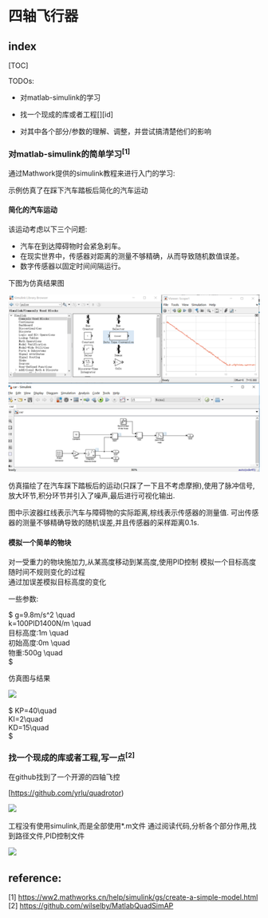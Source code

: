 # 四轴飞行器

## index

[TOC]


TODOs:

- 对matlab-simulink的学习  

- 找一个现成的库或者工程[][id]

- 对其中各个部分/参数的理解、调整，并尝试搞清楚他们的影响


### 对matlab-simulink的简单学习<sup>[1]</sup>

通过Mathwork提供的simulink教程来进行入门的学习:

示例仿真了在踩下汽车踏板后简化的汽车运动

#### 简化的汽车运动

该运动考虑以下三个问题:

- 汽车在到达障碍物时会紧急刹车。
- 在现实世界中，传感器对距离的测量不够精确，从而导致随机数值误差。
- 数字传感器以固定时间间隔运行。

下图为仿真结果图

![](./simu.png)

仿真描绘了在汽车踩下踏板后的运动(只踩了一下且不考虑摩擦),使用了脉冲信号,放大环节,积分环节并引入了噪声,最后进行可视化输出.

图中示波器红线表示汽车与障碍物的实际距离,棕线表示传感器的测量值.
可出传感器的测量不够精确导致的随机误差,并且传感器的采样距离0.1s.

#### 模拟一个简单的物块

对一受重力的物块施加力,从某高度移动到某高度,使用PID控制
模拟一个目标高度随时间不规则变化的过程  
通过加误差模拟目标高度的变化  

一些参数:

$
g=9.8m/s^2 \quad  
k=100PID1400N/m \quad  
目标高度:1m \quad  
初始高度:0m \quad  
物重:500g \quad  
$

仿真图与结果

![](/home/linda/Ctrl-lab/Control_Lab_Assignment/src/quadrotor/simu1.png)

$
KP=40\quad  
KI=2\quad  
KD=15\quad  
$

### 找一个现成的库或者工程,写一点<sup>[2]</sup>

在github找到了一个开源的四轴飞控

[https://github.com/yrlu/quadrotor)

![](/home/linda/Ctrl-lab/Control_Lab_Assignment/src/quadrotor/simu4.png)

工程没有使用simulink,而是全部使用\*.m文件
通过阅读代码,分析各个部分作用,找到路径文件,PID控制文件

![](/home/linda/Ctrl-lab/Control_Lab_Assignment/src/quadrotor/simu3.png)



## reference:
[1]  https://ww2.mathworks.cn/help/simulink/gs/create-a-simple-model.html  
[2] https://github.com/wilselby/MatlabQuadSimAP  

